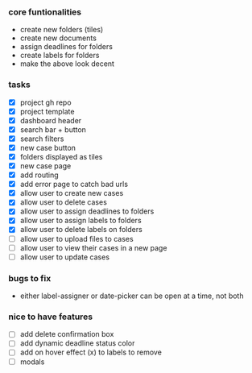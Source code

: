 ### core funtionalities
- create new folders (tiles)
- create new documents
- assign deadlines for folders
- create labels for folders
- make the above look decent

### tasks
- [x] project gh repo
- [x] project template
- [x] dashboard header
- [x] search bar + button
- [x] search filters
- [x] new case button
- [x] folders displayed as tiles
- [x] new case page
- [x] add routing
- [x] add error page to catch bad urls
- [x] allow user to create new cases
- [x] allow user to delete cases
- [x] allow user to assign deadlines to folders
- [x] allow user to assign labels to folders
- [x] allow user to delete labels on folders
- [ ] allow user to upload files to cases
- [ ] allow user to view their cases in a new page
- [ ] allow user to update cases

### bugs to fix
- either label-assigner or date-picker can be open at a time, not both

### nice to have features
- [ ] add delete confirmation box
- [ ] add dynamic deadline status color
- [ ] add on hover effect (x) to labels to remove
- [ ] modals